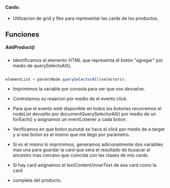 #### Cards:

- Utilizacion de grid y flex para representar las cards
  de los productos.

## Funciones

##### AddProduct()

- Identificamos el elemento HTML que representa
  el botón "agregar" por medio de querySelectoAll().

```JavaScript

elementList = parentNode.querySelectorAll(selectors);

```

- Imprimimos la variable por consola para ver que nos devuelve.

- Controlamos su reaacion por medio de el evento click.

- Para que el evento esté disponible en todos los botones recorremos el nodeList devuelto por
  documentQuerySelectorAll() por medio de un forEach() y asignamos un eventListener a cada boton.

- Verificamos en que boton punutal se hace el click por medio de
  e.target y si ese boton es el mismo que me llego por parametro.

- Si es el mismo lo imprimimos, generamos adicionalmente dos variables
  mas una para guardar la card que sera el resultado de busacar al ancestro
  mas cercano que coincida con las clases de mis cards.

- Si hay card asignamos el textContent/innerText de esa card como la card
- completa del producto.
